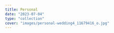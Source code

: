 ```yaml
---
title: Personal
date: "2023-07-04"
type: "collection"
cover: "images/personal-wedding4_11679416_o.jpg"
---
```


